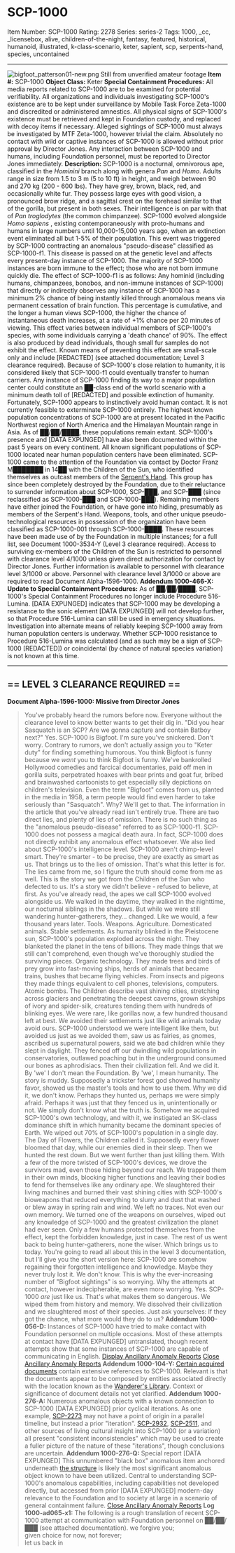 # SCP-1000
Item Number: SCP-1000
Rating: 2278
Series: series-2
Tags: 1000, _cc, _licensebox, alive, children-of-the-night, fantasy, featured, historical, humanoid, illustrated, k-class-scenario, keter, sapient, scp, serpents-hand, species, uncontained

---

![bigfoot_patterson01-new.png](https://scp-wiki.wdfiles.com/local--files/scp-1000/bigfoot_patterson01-new.png)
Still from unverified amateur footage
**Item #:** SCP-1000
**Object Class:** Keter
**Special Containment Procedures:** All media reports related to SCP-1000 are to be examined for potential verifiability. All organizations and individuals investigating SCP-1000's existence are to be kept under surveillance by Mobile Task Force Zeta-1000 and discredited or administered amnestics. All physical signs of SCP-1000's existence must be retrieved and kept in Foundation custody, and replaced with decoy items if necessary. Alleged sightings of SCP-1000 must always be investigated by MTF Zeta-1000, however trivial the claim.
Absolutely no contact with wild or captive instances of SCP-1000 is allowed without prior approval by Director Jones. Any interaction between SCP-1000 and humans, including Foundation personnel, must be reported to Director Jones immediately.
**Description:** SCP-1000 is a nocturnal, omnivorous ape, classified in the _Hominini_ branch along with genera _Pan_ and _Homo_. Adults range in size from 1.5 to 3 m (5 to 10 ft) in height, and weigh between 90 and 270 kg (200 - 600 lbs). They have grey, brown, black, red, and occasionally white fur. They possess large eyes with good vision, a pronounced brow ridge, and a sagittal crest on the forehead similar to that of the gorilla, but present in both sexes. Their intelligence is on par with that of _Pan troglodytes_ (the common chimpanzee).
SCP-1000 evolved alongside _Homo sapiens_ , existing contemporaneously with proto-humans and humans in large numbers until 10,000-15,000 years ago, when an extinction event eliminated all but 1-5% of their population. This event was triggered by SCP-1000 contracting an anomalous "pseudo-disease" classified as SCP-1000-f1. This disease is passed on at the genetic level and affects every present-day instance of SCP-1000. The majority of SCP-1000 instances are born immune to the effect; those who are not born immune quickly die.
The effect of SCP-1000-f1 is as follows: Any hominid (including humans, chimpanzees, bonobos, and non-immune instances of SCP-1000) that directly or indirectly observes any instance of SCP-1000 has a minimum 2% chance of being instantly killed through anomalous means via permanent cessation of brain function. This percentage is cumulative, and the longer a human views SCP-1000, the higher the chance of instantaneous death increases, at a rate of +1% chance per 20 minutes of viewing. This effect varies between individual members of SCP-1000's species, with some individuals carrying a 'death chance' of 90%. The effect is also produced by dead individuals, though small fur samples do not exhibit the effect.
Known means of preventing this effect are small-scale only and include [REDACTED] (see attached documentation; Level 3 clearance required).
Because of SCP-1000's close relation to humanity, it is considered likely that SCP-1000-f1 could eventually transfer to human carriers. Any instance of SCP-1000 finding its way to a major population center could constitute an ██-class end of the world scenario with a minimum death toll of [REDACTED] and possible extinction of humanity. Fortunately, SCP-1000 appears to instinctively avoid human contact.
It is not currently feasible to exterminate SCP-1000 entirely.
The highest known population concentrations of SCP-1000 are at present located in the Pacific Northwest region of North America and the Himalayan Mountain range in Asia. As of ██/██/████, these populations remain extant. SCP-1000's presence and [DATA EXPUNGED] have also been documented within the past 5 years on every continent. All known significant populations of SCP-1000 located near human population centers have been eliminated.
SCP-1000 came to the attention of the Foundation via contact by Doctor Franz M███████ in 14██ with the Children of the Sun, who identified themselves as outcast members of the [Serpent's Hand](/serpent-s-hand-hub). This group has since been completely destroyed by the Foundation, due to their reluctance to surrender information about SCP-1000, SCP-███, and SCP-███ (since reclassified as SCP-1000-███ and SCP-1000-███). Remaining members have either joined the Foundation, or have gone into hiding, presumably as members of the Serpent's Hand. Weapons, tools, and other unique pseudo-technological resources in possession of the organization have been classified as SCP-1000-001 through SCP-1000-████. These resources have been made use of by the Foundation in multiple instances; for a full list, see Document 1000-3534-Y (Level 3 clearance required). Access to surviving ex-members of the Children of the Sun is restricted to personnel with clearance level 4/1000 unless given direct authorization for contact by Director Jones.
Further information is available to personnel with clearance level 3/1000 or above. Personnel with clearance level 3/1000 or above are required to read Document Alpha-1596-1000.
**Addendum 1000-466-X: Update to Special Containment Procedures:** As of ██/██/████, SCP-1000's Special Containment Procedures no longer include Procedure 516-Lumina. [DATA EXPUNGED] indicates that SCP-1000 may be developing a resistance to the sonic element [DATA EXPUNGED] will not develop further, so that Procedure 516-Lumina can still be used in emergency situations. Investigation into alternate means of reliably keeping SCP-1000 away from human population centers is underway. Whether SCP-1000 resistance to Procedure 516-Lumina was calculated (and as such may be a sign of SCP-1000 [REDACTED]) or coincidental (by chance of natural species variation) is not known at this time.
* * *
## == LEVEL 3 CLEARANCE REQUIRED ==
**Document Alpha-1596-1000: Missive from Director Jones**
> You've probably heard the rumors before now. Everyone without the clearance level to know better wants to get their dig in. "Did you hear Sasquatch is an SCP? Are we gonna capture and contain Batboy next?"
> Yes. SCP-1000 is Bigfoot.
> I'm sure you've snickered. Don't worry. Contrary to rumors, we don't actually assign you to "Keter duty" for finding something humorous.
> You think Bigfoot is funny because we _want_ you to think Bigfoot is funny. We've bankrolled Hollywood comedies and farcical documentaries, paid off men in gorilla suits, perpetrated hoaxes with bear prints and goat fur, bribed and brainwashed cartoonists to get especially silly depictions on children's television. Even the term "Bigfoot" comes from us, planted in the media in 1958, a term people would find even harder to take seriously than "Sasquatch".
> Why? We'll get to that.
> The information in the article that you've already read isn't entirely true. There are two direct lies, and plenty of lies of omission.
> There is no such thing as the "anomalous pseudo-disease" referred to as SCP-1000-f1. SCP-1000 does not possess a magical death aura. In fact, SCP-1000 does not directly exhibit any anomalous effect whatsoever.
> We also lied about SCP-1000's intelligence level. SCP-1000 aren't chimp-level smart. They're smarter - to be precise, they are exactly as smart as us.
> That brings us to the lies of omission. That's what this letter is for. The lies came from me, so I figure the truth should come from me as well.
> This is the story we got from the Children of the Sun who defected to us. It's a story we didn't believe - refused to believe, at first.
> As you've already read, the apes we call SCP-1000 evolved alongside us. We walked in the daytime, they walked in the nighttime, our nocturnal siblings in the shadows.
> But while we were still wandering hunter-gatherers, they… changed. Like we would, a few thousand years later. Tools. Weapons. Agriculture. Domesticated animals. Stable settlements. As humanity blinked in the Pleistocene sun, SCP-1000's population exploded across the night. They blanketed the planet in the tens of billions.
> They made things that we still can't comprehend, even though we've thoroughly studied the surviving pieces. Organic technology. They made trees and birds of prey grow into fast-moving ships, herds of animals that became trains, bushes that became flying vehicles. From insects and pigeons they made things equivalent to cell phones, televisions, computers. Atomic bombs. The Children describe vast shining cities, stretching across glaciers and penetrating the deepest caverns, grown skyships of ivory and spider-silk, creatures tending them with hundreds of blinking eyes.
> We were rare, like gorillas now, a few hundred thousand left at best. We avoided their settlements just like wild animals today avoid ours. SCP-1000 understood we were intelligent like them, but avoided us just as we avoided them, saw us as fairies, as gnomes, ascribed us supernatural powers, said we ate bad children while they slept in daylight. They fenced off our dwindling wild populations in conservatories, outlawed poaching but in the underground consumed our bones as aphrodisiacs.
> Then their civilization fell. And we did it. By 'we' I don't mean the Foundation. By 'we', I mean humanity.
> The story is muddy. Supposedly a trickster forest god showed humanity favor, showed us the master's tools and how to use them. Why we did it, we don't know. Perhaps they hunted us, perhaps we were simply afraid. Perhaps it was just that they fenced us in, unintentionally or not. We simply don't know what the truth is. Somehow we acquired SCP-1000's own technology, and with it, we instigated an SK-class dominance shift in which humanity became the dominant species of Earth.
> We wiped out 70% of SCP-1000's population in a single day. The Day of Flowers, the Children called it. Supposedly every flower bloomed that day, while our enemies died in their sleep. Then we hunted the rest down. But we went further than just killing them. With a few of the more twisted of SCP-1000's devices, we drove the survivors mad, even those hiding beyond our reach. We trapped them in their own minds, blocking higher functions and leaving their bodies to fend for themselves like any ordinary ape. We slaughtered their living machines and burned their vast shining cities with SCP-1000's bioweapons that reduced everything to slurry and dust that washed or blew away in spring rain and wind.
> We left no traces. Not even our own memory. We turned one of the weapons on ourselves, wiped out any knowledge of SCP-1000 and the greatest civilization the planet had ever seen. Only a few humans protected themselves from the effect, kept the forbidden knowledge, just in case. The rest of us went back to being hunter-gatherers, none the wiser.
> Which brings us to today.
> You're going to read all about this in the level 3 documentation, but I'll give you the short version here: SCP-1000 are somehow regaining their forgotten intelligence and knowledge. Maybe they never truly lost it. We don't know.
> This is why the ever-increasing number of "Bigfoot sightings" is so worrying. Why the attempts at contact, however indecipherable, are even more worrying.
> Yes. SCP-1000 _are_ just like us. That's what makes them so dangerous. We wiped them from history and memory. We dissolved their civilization and we slaughtered most of their species. Just ask yourselves: If they got the chance, what more would they do to us?
**Addendum 1000-056-D:** Instances of SCP-1000 have tried to make contact with Foundation personnel on multiple occasions. Most of these attempts at contact have [DATA EXPUNGED] untranslated, though recent attempts show that some instances of SCP-1000 are capable of communicating in English.
[Display Ancillary Anomaly Reports](javascript:;)
[Close Ancillary Anomaly Reports](javascript:;)
**Addendum 1000-104-Y:** [Certain acquired documents](https://wanderers-library.wikidot.com/the-wandering-boy) contain extensive references to SCP-1000. Relevant is that the documents appear to be composed by entities associated directly with the location known as the [Wanderer's Library](https://wanderers-library.wikidot.com/). Context or significance of document details not yet clarified.
**Addendum 1000-276-A:** Numerous anomalous objects with a known connection to SCP-1000 [DATA EXPUNGED] prior cyclical iterations. As one example, [SCP-2273](/scp-2273) may not have a point of origin in a parallel timeline, but instead a prior "iteration". [SCP-2932](/scp-2932), [SCP-2511](/scp-2511), and other sources of living cultural insight into SCP-1000 (or a variation) all present "consistent inconsistencies" which may be used to create a fuller picture of the nature of these "iterations", though conclusions are uncertain.
**Addendum 1000-276-Q:** Special report [DATA EXPUNGED] This unnumbered "black box" anomalous item anchored underneath [the structure](/scp-2000) is likely the most significant anomalous object known to have been utilized. Central to understanding SCP-1000's anomalous capabilities, including capabilities not developed directly, but accessed from prior [DATA EXPUNGED] modern-day relevance to the Foundation and to society at large in a scenario of general containment failure.
[Close Ancillary Anomaly Reports](javascript:;)
**Log 1000-ad065-x1:** The following is a rough translation of recent SCP-1000 attempt at communication with Foundation personnel on ██/██/███ (see attached documentation).
> we forgive you;  
>  given choice for now, not forever;  
>  let us back in